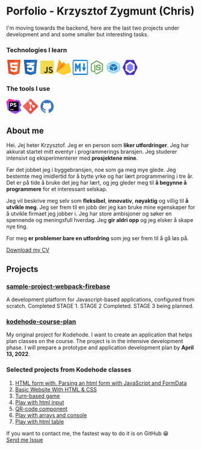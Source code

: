 # Porfolio - Krzysztof Zygmunt (Chris)

I'm moving towards the backend, here are the last two projects under development and and some smaller but interesting tasks. 

### Technologies I learn

<img src="assets/img/html5.svg" width="40" height="40" alt="html"/>
<img src="assets/img/css3.svg" width="40" height="40" alt="css"/>
<img src="assets/img/js.svg" width="40" height="40" alt="javascript"/>
<img src="assets/img/firebase.svg" width="40" height="40" alt="firebase"/>
<img src="assets/img/md.svg" width="40" height="40" alt="mark down"/>
<img src="assets/img/node.svg" width="40" height="40" alt="node"/>
<img src="assets/img/webpack.svg" width="40" height="40" alt="webpack"/>
<img src="assets/img/eslint.svg" width="40" height="40" alt="eslint"/>

### The tools I use

<img src="assets/img/phpstorm.svg" width="40" height="40" alt="phpstorm"/>
<img src="assets/img/git.svg" width="40" height="40" alt="git"/>
<img src="assets/img/github.svg" width="40" height="40" alt="github"/>

## About me

Hei. Jej heter Krzysztof. Jeg er en person som **liker utfordringer**. Jeg har akkurat startet mitt eventyr i programmerings bransjen. Jeg studerer intensivt og eksperimenterer med **prosjektene mine**.

Før det jobbet jeg i byggebransjen, noe som ga meg mye glede. Jeg bestemte meg imidlertid for å bytte yrke og har lært programmering i tre år. Det er på tide å bruke det jeg har lært, og jeg gleder meg til **å begynne å programmere** for et interessant selskap.

Jeg vil beskrive meg selv som **fleksibel**, **innovativ**, **nøyaktig** og villig til **å utvikle meg**. Jeg ser frem til en jobb der jeg kan bruke mine egenskaper for å utvikle firmaet jeg jobber i. Jeg har store ambisjoner og søker en spennende og meningsfull hverdag. Jeg **gir aldri opp** og jeg elsker å skape nye ting.

For meg **er problemer bare en utfordring** som jeg ser frem til å gå løs på.

[Download my CV](assets/cv-soknad-krzysztof-zygmunt-software-developer.pdf)

## Projects

### [sample-project-webpack-firebase](https://github.com/chriskodehub/sample-project-webpack-firebase)

A development platform for Javascript-based applications, configured from scratch. Completed STAGE 1. STAGE 2 Completed. STAGE 3 being planned.

### [kodehode-course-plan](https://github.com/chriskodehub/kodehode-course-plan)

My original project for Kodehode. I want to create an application that helps plan classes on the course. The project is in the intensive development phase. I will prepare a prototype and application development plan by **April 13, 2022**.

### Selected projects from Kodehode classes

1. [HTML form with. Parsing an html form with JavaScript and FormData](https://github.com/chriskodehub/KH-12_html-forms)
2. [Basic Website With HTML & CSS](https://github.com/chriskodehub/KH-10_basic-website-with-html-css)
3. [Turn-based game](https://github.com/chriskodehub/KH-11_javascript-methodically-looping)
4. [Play with html input](https://github.com/chriskodehub/KH-5_buttons_del_2)
5. [QR-code component](https://github.com/chriskodehub/FEM-1_QR-code-component)
6. [Play with arrays and console](https://github.com/chriskodehub/KH-8_array-i-javascript)
7. [Play with html table](https://github.com/chriskodehub/KH-9_html-tables)

If you want to contact me, the fastest way to do it is on GitHub 😁  
[Send me Issue](https://github.com/chriskodehub/porfolio/issues)
